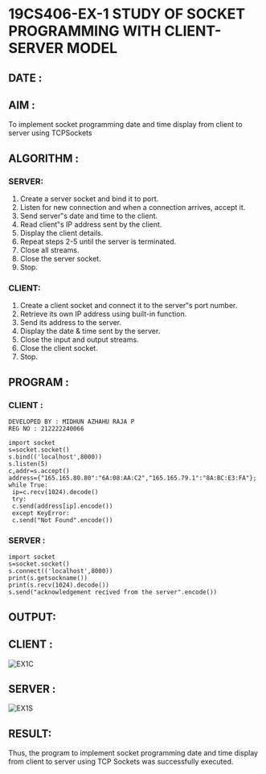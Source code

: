 # 19CS406-EX-1 STUDY OF SOCKET PROGRAMMING WITH CLIENT-SERVER MODEL

## DATE :

## AIM :
To implement socket programming date and time display from client to server using TCPSockets



## ALGORITHM :
### SERVER:

1. Create a server socket and bind it to port.
2. Listen for new connection and when a connection arrives, accept it.
3. Send server‟s date and time to the client.
4. Read client‟s IP address sent by the client.
5. Display the client details.
6. Repeat steps 2-5 until the server is terminated.
7. Close all streams.
8. Close the server socket.
9. Stop.

### CLIENT:

1. Create a client socket and connect it to the server‟s port number.
2. Retrieve its own IP address using built-in function.
3. Send its address to the server.
4. Display the date & time sent by the server.
5. Close the input and output streams.
6. Close the client socket.
7. Stop.




## PROGRAM :

### CLIENT :
```
DEVELOPED BY : MIDHUN AZHAHU RAJA P
REG NO : 212222240066

import socket
s=socket.socket()
s.bind(('localhost',8000))
s.listen(5)
c,addr=s.accept()
address={"165.165.80.80":"6A:08:AA:C2","165.165.79.1":"8A:BC:E3:FA"};
while True:
 ip=c.recv(1024).decode()
 try:
 c.send(address[ip].encode())
 except KeyError:
 c.send("Not Found".encode()) 
````
### SERVER :
```
import socket
s=socket.socket()
s.connect(('localhost',8000))
print(s.getsockname())
print(s.recv(1024).decode())
s.send("acknowledgement recived from the server".encode())
```

## OUTPUT:

## CLIENT :

![EX1C](https://github.com/MidhunArPrabhu/19CS406-EX-1/assets/118054670/39036247-f214-4cf9-9ce8-cc000ada33ba)

## SERVER :

![EX1S](https://github.com/MidhunArPrabhu/19CS406-EX-1/assets/118054670/c47d144a-0ed5-428d-86bb-c23bf31ac024)


## RESULT:

Thus, the program to implement socket programming date and time display from client to server using TCP Sockets was successfully executed.


